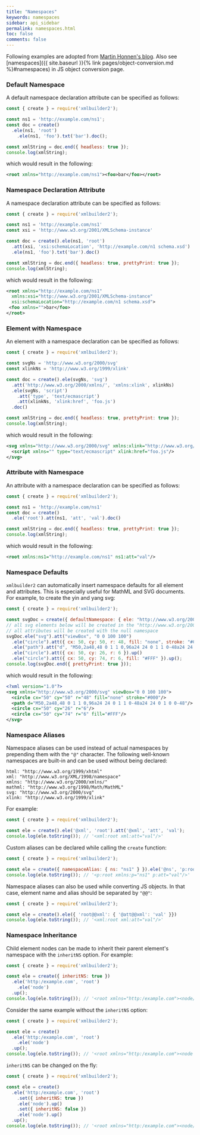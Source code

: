 ```yaml
---
title: "Namespaces"
keywords: namespaces
sidebar: api_sidebar
permalink: namespaces.html
toc: false
comments: false
---
```

Following examples are adopted from [Martin Honnen's blog](https://blogs.msmvps.com/martin-honnen/2009/04/13/creating-xml-with-namespaces-with-javascript-and-the-w3c-dom/). Also see [namespaces]({{ site.baseurl }}{% link pages/object-conversion.md %}#namespaces) in JS object conversion page.

### Default Namespace

A default namespace declaration attribute can be specified as follows:
```js
const { create } = require('xmlbuilder2');

const ns1 = 'http://example.com/ns1';
const doc = create()
  .ele(ns1, 'root')
    .ele(ns1, 'foo').txt('bar').doc();

const xmlString = doc.end({ headless: true });
console.log(xmlString);
```
which would result in the following:
```xml
<root xmlns="http://example.com/ns1"><foo>bar</foo></root>
```
### Namespace Declaration Attribute

A namespace declaration attribute can be specified as follows:
```js
const { create } = require('xmlbuilder2');

const ns1 = 'http://example.com/ns1'
const xsi = 'http://www.w3.org/2001/XMLSchema-instance'

const doc = create().ele(ns1, 'root')
  .att(xsi, 'xsi:schemaLocation', 'http://example.com/n1 schema.xsd')
  .ele(ns1, 'foo').txt('bar').doc()

const xmlString = doc.end({ headless: true, prettyPrint: true });
console.log(xmlString);
```
which would result in the following:
```xml
<root xmlns="http://example.com/ns1"
  xmlns:xsi="http://www.w3.org/2001/XMLSchema-instance"
  xsi:schemaLocation="http://example.com/n1 schema.xsd">
 <foo xmlns="">bar</foo>
</root>
```
### Element with Namespace

An element with a namespace declaration can be specified as follows:
```js
const { create } = require('xmlbuilder2');

const svgNs = 'http://www.w3.org/2000/svg'
const xlinkNs = 'http://www.w3.org/1999/xlink'

const doc = create().ele(svgNs, 'svg')
  .att('http://www.w3.org/2000/xmlns/', 'xmlns:xlink', xlinkNs)
  .ele(svgNs, 'script')
    .att('type', 'text/ecmascript')
    .att(xlinkNs, 'xlink:href', 'foo.js')
  .doc()

const xmlString = doc.end({ headless: true, prettyPrint: true });
console.log(xmlString);
```
which would result in the following:
```xml
<svg xmlns="http://www.w3.org/2000/svg" xmlns:xlink="http://www.w3.org/1999/xlink">
  <script xmlns="" type="text/ecmascript" xlink:href="foo.js"/>
</svg>
```
### Attribute with Namespace

An attribute with a namespace declaration can be specified as follows:
```js
const { create } = require('xmlbuilder2');

const ns1 = 'http://example.com/ns1'
const doc = create()
  .ele('root').att(ns1, 'att', 'val').doc()

const xmlString = doc.end({ headless: true, prettyPrint: true });
console.log(xmlString);
```
which would result in the following:
```xml
<root xmlns:ns1="http://example.com/ns1" ns1:att="val"/>
```

### Namespace Defaults

`xmlbuilder2` can automatically insert namespace defaults for all element and attributes. This is especially useful for MathML and SVG documents. For example, to create the yin and yang svg:
```js
const { create } = require('xmlbuilder2');

const svgDoc = create({ defaultNamespace: { ele: "http://www.w3.org/2000/svg", att: null } });
// all svg elements below will be created in the "http://www.w3.org/2000/svg" namespace
// all attributes will be created with the null namespace
svgDoc.ele("svg").att("viewBox", "0 0 100 100")
  .ele("circle").att({ cx: 50, cy: 50, r: 48, fill: "none", stroke: "#000" }).up()
  .ele("path").att("d", "M50,2a48,48 0 1 1 0,96a24 24 0 1 1 0-48a24 24 0 1 0 0-48").up()
  .ele("circle").att({ cx: 50, cy: 26, r: 6 }).up()
  .ele("circle").att({ cx: 50, cy: 74, r: 6, fill: "#FFF" }).up();
console.log(svgDoc.end({ prettyPrint: true }));
```
which would result in the following:
```xml
<?xml version="1.0"?>
<svg xmlns="http://www.w3.org/2000/svg" viewBox="0 0 100 100">
  <circle cx="50" cy="50" r="48" fill="none" stroke="#000"/>
  <path d="M50,2a48,48 0 1 1 0,96a24 24 0 1 1 0-48a24 24 0 1 0 0-48"/>
  <circle cx="50" cy="26" r="6"/>
  <circle cx="50" cy="74" r="6" fill="#FFF"/>
</svg>
```

### Namespace Aliases

Namespace aliases can be used instead of actual namespaces by prepending them with the `"@"` character. The following well-known namespaces are built-in and can be used without being declared:
```
html: "http://www.w3.org/1999/xhtml"
xml: "http://www.w3.org/XML/1998/namespace"
xmlns: "http://www.w3.org/2000/xmlns/"
mathml: "http://www.w3.org/1998/Math/MathML"
svg: "http://www.w3.org/2000/svg"
xlink: "http://www.w3.org/1999/xlink"
```
For example:
```js
const { create } = require('xmlbuilder2');

const ele = create().ele('@xml', 'root').att('@xml', 'att', 'val');
console.log(ele.toString()); // '<xml:root xml:att="val"/>'
```
Custom aliases can be declared while calling the `create` function:
```js
const { create } = require('xmlbuilder2');

const ele = create({ namespaceAlias: { ns: "ns1" } }).ele('@ns', 'p:root').att('@ns', 'p:att', 'val')
console.log(ele.toString()); // '<p:root xmlns:p="ns1" p:att="val"/>'
```

Namespace aliases can also be used while converting JS objects. In that case, element name and alias should be separated by `"@@"`:
```js
const { create } = require('xmlbuilder2');

const ele = create().ele({ 'root@@xml': { '@att@@xml': 'val' }})
console.log(ele.toString()); // '<xml:root xml:att="val"/>'
```

### Namespace Inheritance

Child element nodes can be made to inherit their parent element's namespace with the `inheritNS` option. For example:
```js
const { create } = require('xmlbuilder2');

const ele = create({ inheritNS: true })
  .ele('http:/example.com', 'root')
    .ele('node')
  .up();
console.log(ele.toString()); // '<root xmlns="http:/example.com"><node/></root>'
```

Consider the same example without the `inheritNS` option:
```js
const { create } = require('xmlbuilder2');

const ele = create()
  .ele('http:/example.com', 'root')
    .ele('node')
  .up();
console.log(ele.toString()); // '<root xmlns="http:/example.com"><node xmlns=""/></root>'
```

`inheritNS` can be changed on the fly:
```js
const { create } = require('xmlbuilder2');

const ele = create()
  .ele('http:/example.com', 'root')
    .set({ inheritNS: true })
    .ele('node').up()
    .set({ inheritNS: false })
    .ele('node').up()
  .up();
console.log(ele.toString()); // '<root xmlns="http:/example.com"><node/><node xmlns=""/></root>'
```
